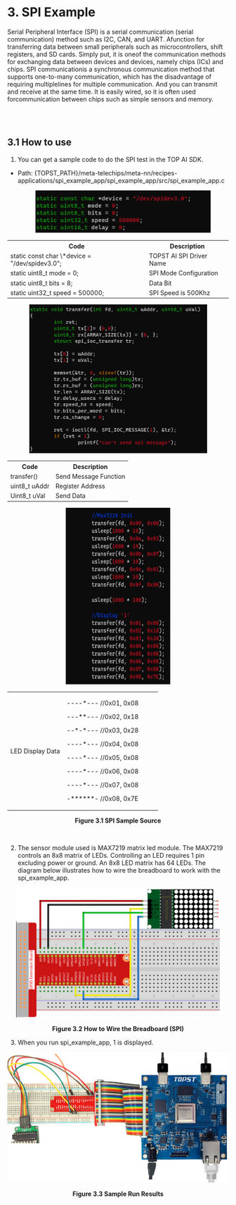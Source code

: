 ﻿# 3. SPI Example

Serial Peripheral Interface (SPI) is a serial communication (serial
communication) method such as I2C, CAN, and UART. Afunction for
transferring data between small peripherals such as microcontrollers,
shift registers, and SD cards. Simply put, it is oneof the communication
methods for exchanging data between devices and devices, namely chips
(ICs) and chips. SPI communicationis a synchronous communication method
that supports one-to-many communication, which has the disadvantage of
requiring multiplelines for multiple communication. And you can transmit
and receive at the same time. It is easily wired, so it is often used
forcommunication between chips such as simple sensors and memory.

<br/><br/>

## 3.1 How to use

1.  You can get a sample code to do the SPI test in the TOP AI SDK.

- Path:
  {TOPST_PATH}/meta-telechips/meta-nn/recipes-applications/spi_example_app/spi_example_app/src/spi_example_app.c

  <p align="center"><img src="https://github.com/topst-development/Documentation/blob/main/TOPST-AI/Software/media/3. SPI.image1.png?raw=true" style="width:4.15625in;height:1.00694in"></p>

<div align="center">
<table align="center">
  <tr>
  <th>
    <strong>Code</strong>
  </th>
  <th>
    <strong>Description</strong>
  </th>
  </tr>
  <tr>
  <td>
    static const char \*device = "/dev/spidev3.0";
  </td>  
    <td>
      TOPST AI SPI Driver Name
    </td>
  </tr>
  <tr>
    <td>
      static uint8_t mode = 0; 
    </td>
    <td>
      SPI Mode Configuration
    </td>
  </tr>
  <tr>
    <td>
      static uint8_t bits = 8;
    </td>
    <td>
      Data Bit
    </td>
  </tr>
  <tr>
    <td>
      static uint32_t speed = 500000;
    </td>
    <td>
      SPI Speed is 500Khz
    </td>
  </tr>
  
</table>
</div>


<p align="center"><img src="https://github.com/topst-development/Documentation/blob/main/TOPST-AI/Software/media/3. SPI.image2.png?raw=true"
style="width:4.21875in;height:3.51667in"</p>

<br/>

<table align="center">
  <tr>
    <th>
      <strong>Code</strong>
    </th>
    <th>
      <Strong>Description</Strong>
    </th>
  </tr>
  <tr>
    <td>
      transfer()
    </td>
    <td>
      Send Message Function
    </td>
  </tr>
  <tr>
    <td>
      uint8_t uAddr
    </td>
    <td>
      Register Address
    </td>
  </tr>
  <tr>
    <td>
      Uint8_t uVal
    </td>
    <td>
      Send Data
    </td>
  </tr>
</table>



<p align="center"><img src="https://github.com/topst-development/Documentation/blob/main/TOPST-AI/Software/media/3. SPI.image3.png?raw=true"
style="width:2.47917in;height:4.18472in"</p>



<table align="center">
<colgroup>
<col style="width: 37%" />
<col style="width: 62%" />
</colgroup>
<tbody>
<tr class="odd">
<td>LED Display Data</td>
<td><p>----*--- //0x01, 0x08</p>
<p>---**--- //0x02, 0x18</p>
<p>--*-*--- //0x03, 0x28</p>
<p>----*--- //0x04, 0x08</p>
<p>----*--- //0x05, 0x08</p>
<p>----*--- //0x06, 0x08</p>
<p>----*--- //0x07, 0x08</p>
<p>-******- //0x08, 0x7E</p></td>
</tr>
</tbody>
</table>



<p align="center"><strong>Figure 3.1 SPI Sample Source</strong></p>

<br/>

2.  The sensor module used is MAX7219 matrix led module. The MAX7219
    controls an 8x8 matrix of LEDs. Controlling an LED requires 1 pin
    excluding power or ground. An 8x8 LED matrix has 64 LEDs. The
    diagram below illustrates how to wire the breadboard to work with
    the spi_example_app.

<p align="center"><img src="https://github.com/topst-development/Documentation/blob/main/TOPST-AI/Software/media/3. SPI.image4.png?raw=true"
style="width:4.83611in;height:3.07292in" /></p>

<p align="center"><strong>Figure 3.2 How to Wire the Breadboard (SPI)</strong></strong></p>

3.  When you run spi_example_app, 1 is displayed.

<p align="center"><img src="https://github.com/topst-development/Documentation/blob/main/TOPST-AI/Software/media/3. SPI.image5.png"
style="width:5.625in;height:3.08323in"></p>

<p align="center"><strong>Figure 3.3 Sample Run Results</strong></strong></p>
